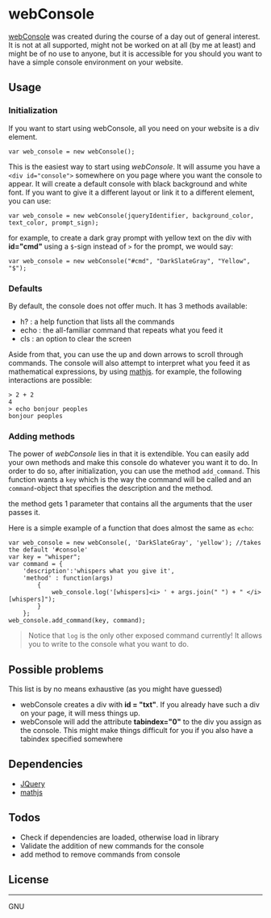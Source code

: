 # webConsole

[webConsole](https://github.com/shoogervorst/webConsole) was created during the course of a day out of general interest. It is not at all supported, might not be worked on at all (by me at least) and might be of no use to anyone, but it is accessible for you should you want to have a simple console environment on your website.


## Usage
### Initialization
If you want to start using webConsole, all you need on your website is a div element.

```
var web_console = new webConsole();
```

This is the easiest way to start using *webConsole*. It will assume you have a `<div id="console">` somewhere on you page where you want the console to appear. It will create a default console with black background and white font. If you want to give it a different layout or link it to a different element, you can use:

```
var web_console = new webConsole(jqueryIdentifier, background_color, text_color, prompt_sign);
```
for example, to create a dark gray prompt with yellow text on the div with **id="cmd"** using a `$`-sign instead of `>` for the prompt, we would say:

```
var web_console = new webConsole("#cmd", "DarkSlateGray", "Yellow", "$");
```
### Defaults
By default, the console does not offer much. It has 3 methods available:
* h? : a help function that lists all the commands
* echo : the all-familiar command that repeats what you feed it
* cls : an option to clear the screen

Aside from that, you can use the up and down arrows to scroll through commands. The console will also attempt to interpret what you feed it as mathematical expressions, by using [mathjs](http://mathjs.org/). for example, the following interactions are possible:

```
> 2 + 2
4
> echo bonjour peoples
bonjour peoples
```

### Adding methods
The power of *webConsole* lies in that it is extendible. You can easily add your own methods and make this console do whatever you want it to do. In order to do so, after initialization, you can use the method `add_command`. This function wants a `key` which is the way the command will be called and an `command`-object that specifies the description and the method.

the method gets 1 parameter that contains all the arguments that the user passes it.

Here is a simple example of a function that does almost the same as `echo`:

```
var web_console = new webConsole(, 'DarkSlateGray', 'yellow'); //takes the default '#console'
var key = "whisper";
var command = {
    'description':'whispers what you give it', 
    'method' : function(args)
        {
            web_console.log('[whispers]<i> ' + args.join(" ") + " </i>[whispers]");
        }
    };
web_console.add_command(key, command);
```

> Notice that `log` is the only other exposed command currently! It allows you to write to the console what you want to do. 

## Possible problems
This list is by no means exhaustive (as you might have guessed)

* webConsole creates a div with **id = "txt"**. If you already have such a div on your page, it will mess things up.
* webConsole will add the attribute **tabindex="0"** to the div you assign as the console. This might make things difficult for you if you also have a tabindex specified somewhere 

## Dependencies

* [JQuery](jquery.com)
* [mathjs](mathjs.org)


## Todos

 - Check if dependencies are loaded, otherwise load in library
 - Validate the addition of new commands for the console
 - add method to remove commands from console

## License
----

GNU
